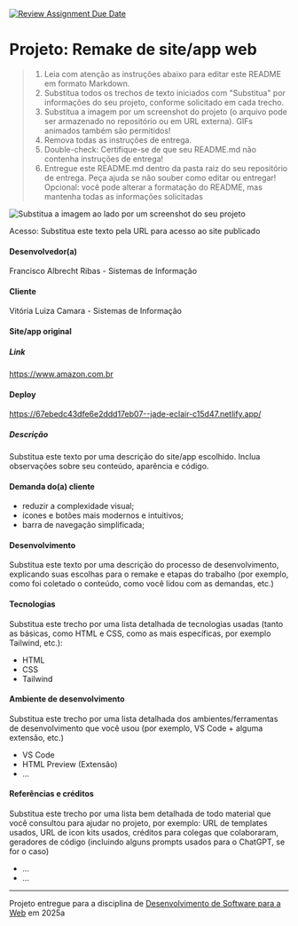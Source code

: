 [![Review Assignment Due Date](https://classroom.github.com/assets/deadline-readme-button-22041afd0340ce965d47ae6ef1cefeee28c7c493a6346c4f15d667ab976d596c.svg)](https://classroom.github.com/a/-0GsTofh)

# Projeto: Remake de site/app web

> 1. Leia com atenção as instruções abaixo para editar este README em formato Markdown.
> 2. Substitua todos os trechos de texto iniciados com "Substitua" por informações do seu projeto, conforme solicitado em cada trecho.
> 3. Substitua a imagem por um screenshot do projeto (o arquivo pode ser armazenado no repositório ou em URL externa). GIFs animados também são permitidos!
> 4. Remova todas as instruções de entrega.
> 5. Double-check: Certifique-se de que seu README.md não contenha instruções de entrega!
> 6. Entregue este README.md dentro da pasta raiz do seu repositório de entrega. Peça ajuda se não souber como editar ou entregar!
>    Opcional: você pode alterar a formatação do README, mas mantenha todas as informações solicitadas

![Substitua a imagem ao lado por um screenshot do seu projeto](img/ImageSite_Amazon)

Acesso: Substitua este texto pela URL para acesso ao site publicado

#### Desenvolvedor(a)

Francisco Albrecht Ribas - Sistemas de Informação

#### Cliente

Vitória Luiza Camara - Sistemas de Informação

#### Site/app original

##### Link

https://www.amazon.com.br

#### Deploy

https://67ebedc43dfe6e2ddd17eb07--jade-eclair-c15d47.netlify.app/

##### Descrição

Substitua este texto por uma descrição do site/app escolhido. Inclua observações sobre seu conteúdo, aparência e código.

#### Demanda do(a) cliente

- reduzir a complexidade visual;
- ícones e botões mais modernos e intuitivos;
- barra de navegação simplificada;

#### Desenvolvimento

Substitua este texto por uma descrição do processo de desenvolvimento, explicando suas escolhas para o remake e etapas do trabalho (por exemplo, como foi coletado o conteúdo, como você lidou com as demandas, etc.)

#### Tecnologias

Substitua este trecho por uma lista detalhada de tecnologias usadas (tanto as básicas, como HTML e CSS, como as mais específicas, por exemplo Tailwind, etc.):

- HTML
- CSS
- Tailwind

#### Ambiente de desenvolvimento

Substitua este trecho por uma lista detalhada dos ambientes/ferramentas de desenvolvimento que você usou (por exemplo, VS Code + alguma extensão, etc.)

- VS Code
- HTML Preview (Extensão)
- ...

#### Referências e créditos

Substitua este trecho por uma lista bem detalhada de todo material que você consultou para ajudar no projeto, por exemplo: URL de templates usados, URL de icon kits usados, créditos para colegas que colaboraram, geradores de código (incluindo alguns prompts usados para o ChatGPT, se for o caso)

- ...
- ...

---

Projeto entregue para a disciplina de [Desenvolvimento de Software para a Web](http://github.com/andreainfufsm/elc1090-2025a) em 2025a
